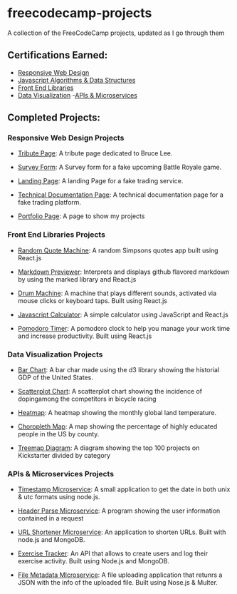 # freecodecamp-projects
A collection of the FreeCodeCamp projects, updated as I go through them

## Certifications Earned:
- [Responsive Web Design](https://www.freecodecamp.org/certification/fccc931a348-711f-4df2-af61-62b2e43c793a/responsive-web-design)
- [Javascript Algorithms & Data Structures](https://www.freecodecamp.org/certification/fccc931a348-711f-4df2-af61-62b2e43c793a/javascript-algorithms-and-data-structures)
- [Front End Libraries](https://www.freecodecamp.org/certification/fccc931a348-711f-4df2-af61-62b2e43c793a/front-end-libraries)
- [Data Visualization](https://www.freecodecamp.org/certification/fccc931a348-711f-4df2-af61-62b2e43c793a/data-visualization)
-[APIs & Microservices](https://www.freecodecamp.org/certification/fccc931a348-711f-4df2-af61-62b2e43c793a/apis-and-microservices)
## Completed Projects:

### Responsive Web Design Projects

- [Tribute Page](https://codepen.io/KanjCoder/full/bjazZe/): A tribute page dedicated to Bruce Lee.

- [Survey Form](https://codepen.io/KanjCoder/full/pZLLGp): A Survey form for a fake upcoming Battle Royale game.
  
- [Landing Page](https://codepen.io/KanjCoder/full/PBaebZ/): A landing Page for a fake trading service.

- [Technical Documentation Page](https://codepen.io/KanjCoder/full/EpGKKb/): A technical documentation page for a fake trading platform.

- [Portfolio Page](https://codepen.io/KanjCoder/full/XPWZKV/): A page to show my projects

### Front End Libraries Projects

- [Random Quote Machine](https://codepen.io/KanjCoder/full/PyGeoG/): A random Simpsons quotes app built using React.js

- [Markdown Previewer](https://codepen.io/KanjCoder/full/PyQgGN): Interprets and displays github flavored markdown by using the marked library and React.js

- [Drum Machine](https://codepen.io/KanjCoder/full/ePMqNE): A machine that plays different sounds, activated via mouse clicks or keyboard taps. Built using React.js

- [Javascript Calculator](https://codepen.io/KanjCoder/full/OBawZR): A simple calculator using JavaScript and React.js

- [Pomodoro Timer](https://codepen.io/KanjCoder/full/RezaZP/): A pomodoro clock to help you manage your work time and increase productivity. Built using React.js

### Data Visualization Projects

- [Bar Chart](https://codepen.io/KanjCoder/details/ZmOMdy/): A bar char made using the d3 library showing the historial GDP of the United States.

- [Scatterplot Chart](https://codepen.io/KanjCoder/full/YRpMqZ/): A scatterplot chart showing the incidence of dopingamong the competitors in bicycle racing

- [Heatmap](https://codepen.io/KanjCoder/full/GwmqNa/): A heatmap showing the monthly global land temperature.

- [Choropleth Map](https://codepen.io/KanjCoder/full/MzvbaP/): A map showing the percentage of highly educated people in the US by county.

- [Treemap Diagram](https://codepen.io/KanjCoder/full/GwQxPm/): A diagram showing the top 100 projects on Kickstarter divided by category

### APIs & Microservices Projects

- [Timestamp Microservice](https://zaytt-timestamp-microservice.glitch.me/): A small application to get the date in both unix & utc formats using node.js.

- [Header Parse Microservice](https://zaytt-header-parser.glitch.me/): A program showing the user information contained in a request

- [URL Shortener Microservice](https://zaytt-url-shortener.glitch.me/): An application to shorten URLs. Built with node.js and MongoDB.

- [Exercise Tracker](https://zaytt-exercise-tracker-api.glitch.me/): An API that allows to create users and log their exercise activity. Built using Node.js and MongoDB.

- [File Metadata MIcroservice](https://zaytt-file-metadata.glitch.me/): A file uploading application that retunrs a JSON with the info of the uploaded file. Built using Nose.js & Multer.
